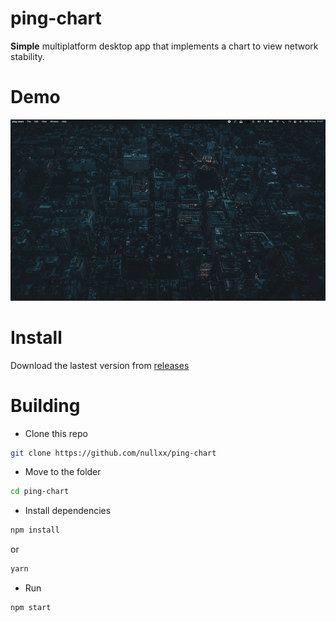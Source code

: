 # ping-chart
**Simple** multiplatform desktop app that implements a chart to view network stability.

# Demo
![Demo](demo.gif)
# Install
Download the lastest version from [releases](https://github.com/nullxx/ping-chart/releases/latest)
# Building
* Clone this repo
```bash
git clone https://github.com/nullxx/ping-chart
```
* Move to the folder
```bash
cd ping-chart
```

* Install dependencies
```bash
npm install
```
or
```bash
yarn
```
* Run
```bash
npm start
```
